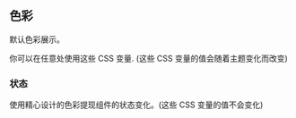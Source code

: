 ## 色彩

默认色彩展示。

<ex-code name="ex-color-primary" hidden-code />

你可以在任意处使用这些 CSS 变量. (这些 CSS 变量的值会随着主题变化而改变)

</ex-code>

<zi-spacer :y="3"></zi-spacer>

### 状态

使用精心设计的色彩提现组件的状态变化。(这些 CSS 变量的值不会变化)

<div style="margin-bottom: -30px;"></div>

<ex-code name="ex-color-success" hidden-code />
</ex-code>

<ex-code name="ex-color-error" hidden-code />
</ex-code>

<ex-code name="ex-color-warning" hidden-code />
</ex-code>

<ex-code name="ex-color-highlight" hidden-code />
</ex-code>
